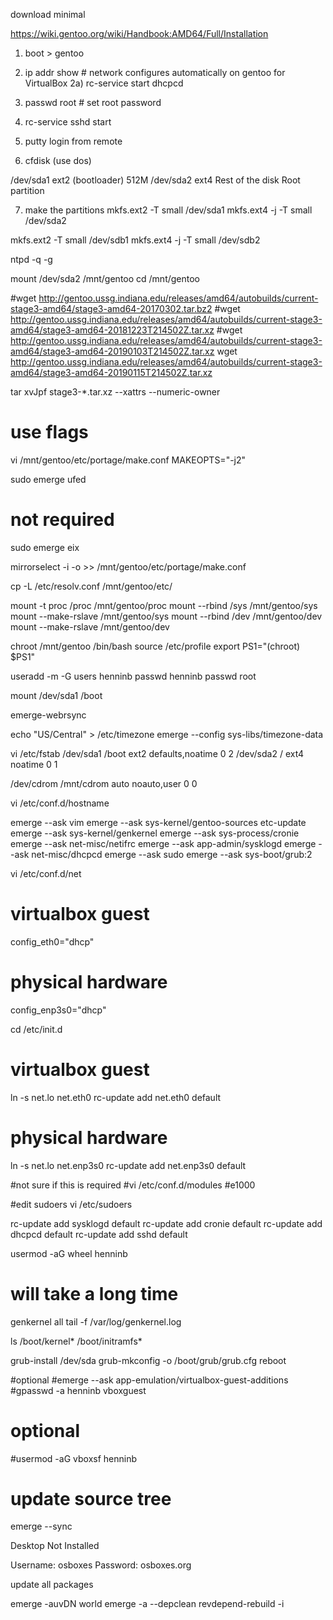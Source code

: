 download minimal

https://wiki.gentoo.org/wiki/Handbook:AMD64/Full/Installation

1) boot > gentoo

2) ip addr show                # network configures automatically on gentoo for VirtualBox
2a) rc-service start dhcpcd
3) passwd root             # set root password
4) rc-service sshd start

5) putty login from remote

6) cfdisk (use dos)

/dev/sda1	ext2	(bootloader)	512M
/dev/sda2	ext4	Rest of the disk	Root partition

7) make the partitions
mkfs.ext2 -T small /dev/sda1
mkfs.ext4 -j -T small /dev/sda2


mkfs.ext2 -T small /dev/sdb1
mkfs.ext4 -j -T small /dev/sdb2

ntpd -q -g

mount /dev/sda2 /mnt/gentoo
cd /mnt/gentoo

#wget http://gentoo.ussg.indiana.edu/releases/amd64/autobuilds/current-stage3-amd64/stage3-amd64-20170302.tar.bz2
#wget http://gentoo.ussg.indiana.edu/releases/amd64/autobuilds/current-stage3-amd64/stage3-amd64-20181223T214502Z.tar.xz
#wget http://gentoo.ussg.indiana.edu/releases/amd64/autobuilds/current-stage3-amd64/stage3-amd64-20190103T214502Z.tar.xz
wget http://gentoo.ussg.indiana.edu/releases/amd64/autobuilds/current-stage3-amd64/stage3-amd64-20190115T214502Z.tar.xz

tar xvJpf stage3-*.tar.xz --xattrs --numeric-owner

# use flags
vi /mnt/gentoo/etc/portage/make.conf
MAKEOPTS="-j2"

sudo emerge ufed

# not required
sudo emerge eix

mirrorselect -i -o >> /mnt/gentoo/etc/portage/make.conf

cp -L /etc/resolv.conf /mnt/gentoo/etc/

mount -t proc /proc /mnt/gentoo/proc
mount --rbind /sys /mnt/gentoo/sys
mount --make-rslave /mnt/gentoo/sys
mount --rbind /dev /mnt/gentoo/dev
mount --make-rslave /mnt/gentoo/dev

chroot /mnt/gentoo /bin/bash
source /etc/profile
export PS1="(chroot) $PS1"

useradd -m -G users henninb
passwd henninb
passwd root

mount /dev/sda1 /boot

emerge-webrsync

echo "US/Central" > /etc/timezone
emerge --config sys-libs/timezone-data

vi /etc/fstab
/dev/sda1   /boot        ext2    defaults,noatime     0 2
/dev/sda2   /            ext4    noatime              0 1
  
/dev/cdrom  /mnt/cdrom   auto    noauto,user          0 0

vi /etc/conf.d/hostname

emerge --ask vim
emerge --ask sys-kernel/gentoo-sources
etc-update
emerge --ask sys-kernel/genkernel
emerge --ask sys-process/cronie
emerge --ask net-misc/netifrc
emerge --ask app-admin/sysklogd
emerge --ask net-misc/dhcpcd
emerge --ask sudo
emerge --ask sys-boot/grub:2

vi /etc/conf.d/net
# virtualbox guest
config_eth0="dhcp"

# physical hardware
config_enp3s0="dhcp"

cd /etc/init.d
# virtualbox guest
ln -s net.lo net.eth0
rc-update add net.eth0 default

# physical hardware
ln -s net.lo net.enp3s0
rc-update add net.enp3s0 default

#not sure if this is required
#vi /etc/conf.d/modules
#e1000

#edit sudoers
vi /etc/sudoers

rc-update add sysklogd default
rc-update add cronie default
rc-update add dhcpcd default
rc-update add sshd default

usermod -aG wheel henninb

# will take a long time
genkernel all
tail -f /var/log/genkernel.log

ls /boot/kernel* /boot/initramfs*

grub-install /dev/sda
grub-mkconfig -o /boot/grub/grub.cfg
reboot


#optional
#emerge --ask app-emulation/virtualbox-guest-additions
#gpasswd -a henninb vboxguest

# optional
#usermod -aG vboxsf henninb

# update source tree
emerge --sync

Desktop Not Installed

Username: osboxes
Password: osboxes.org


update all packages

emerge -auvDN world 
emerge -a --depclean 
revdepend-rebuild -i 

